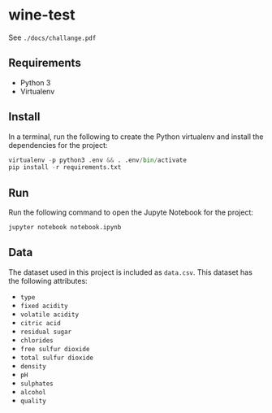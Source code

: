 # wine-test

See `./docs/challange.pdf`

## Requirements

- Python 3
- Virtualenv

## Install

In a terminal, run the following to create the Python virtualenv and install the dependencies for the project:

```py
virtualenv -p python3 .env && . .env/bin/activate
pip install -r requirements.txt
```

## Run

Run the following command to open the Jupyte Notebook for the project:

```py
jupyter notebook notebook.ipynb
```

## Data

The dataset used in this project is included as `data.csv`. This dataset has the following attributes:

- `type`
- `fixed acidity`
- `volatile acidity`
- `citric acid`
- `residual sugar`
- `chlorides`
- `free sulfur dioxide`
- `total sulfur dioxide`
- `density`
- `pH`
- `sulphates`
- `alcohol`
- `quality`
